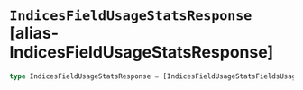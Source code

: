 # `IndicesFieldUsageStatsResponse` [alias-IndicesFieldUsageStatsResponse]
```typescript
type IndicesFieldUsageStatsResponse = [IndicesFieldUsageStatsFieldsUsageBody](./IndicesFieldUsageStatsFieldsUsageBody.md);
```
